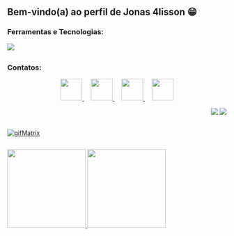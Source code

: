 ## Bem-vindo(a) ao perfil de Jonas 4lisson 😁


### Ferramentas e Tecnologias:

<div style="display: inline_block">
  <a href="https://github.com/Jonas4lisson"> <img src="https://skillicons.dev/icons?i=html,css,js,nodejs,ts,php,react,java,git,bootstrap,figma,mysql,postman"/> </a>
</div>

##
### Contatos:

<p align="center">
  <a href="mailto:jonasalissonnascimento@gmail.com" target="_blank">
   <img src="https://img.shields.io/badge/-Gmail-D14836?style=for-the-badge&logo=gmail&logoColor=white" height="50">
  </a> 
  &nbsp;&nbsp;&nbsp;

  <a href="https://instagram.com/Jonas4lisson.dev" target="_blank">
    <img src="https://img.shields.io/badge/-Instagram-E4405F?style=for-the-badge&logo=instagram&logoColor=white" height="50">
  </a> 
  &nbsp;&nbsp;&nbsp;

  <a href="https://www.facebook.com/profile.php?id=100094573015640" target="_blank">
    <img src="https://img.shields.io/badge/-Facebook-0866FF?style=for-the-badge&logo=facebook&logoColor=white" height="50">
  </a> 
  &nbsp;&nbsp;&nbsp;

  <a href="https://www.linkedin.com/in/jonas-alisson-dev-design/" target="_blank">
    <img src="https://img.shields.io/badge/-LinkedIn-0077B5?style=for-the-badge&logo=linkedin&logoColor=white" height="50">
  </a>
</p>

<div align="right">
<img src="https://views.whatilearened.today/views/github/jonas4lisson/views.svg"> <a href="https://github.com/jonas4lisson/"><img src="https://img.shields.io/github/followers/jonas4lisson?color=%234CC61E&label=GitHub%20Followers%20%3A"/></a>
</div>

##
<a href="https://github.com/Jonas4lisson"> ![gifMatrix](https://github.com/user-attachments/assets/af12d055-6d99-47e0-ba75-cbc640dd0fe0) </a>

##
<div>
  <a href="https://github.com/jonas4lisson">
  <img height="180em" src="https://github-readme-stats.vercel.app/api/top-langs/?username=jonas4lisson&layout=compact&langs_count=7&theme=dracula"/>
  <img height="180em" src="https://github-readme-stats.vercel.app/api?username=jonas4lisson&show_icons=true&theme=dracula&include_all_commits=true&count_private=true"/>
</div>
